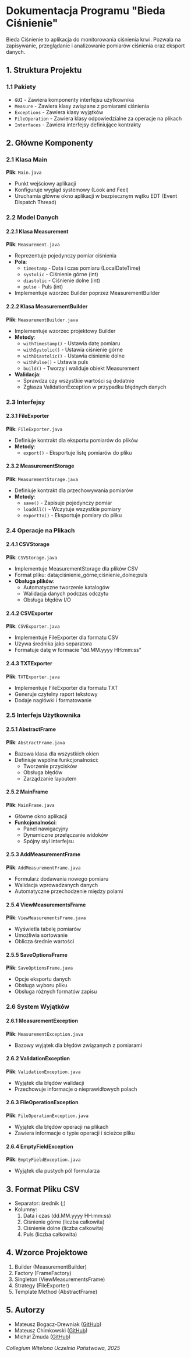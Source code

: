 # Dokumentacja Programu "Bieda Ciśnienie"

Bieda Ciśnienie to aplikacja do monitorowania ciśnienia krwi. Pozwala na zapisywanie, przeglądanie i analizowanie pomiarów ciśnienia oraz eksport danych.

## 1. Struktura Projektu

### 1.1 Pakiety
- `GUI` - Zawiera komponenty interfejsu użytkownika
- `Measure` - Zawiera klasy związane z pomiarami ciśnienia
- `Exceptions` - Zawiera klasy wyjątków
- `FileOperation` - Zawiera klasy odpowiedzialne za operacje na plikach
- `Interfaces` - Zawiera interfejsy definiujące kontrakty

## 2. Główne Komponenty

### 2.1 Klasa Main
**Plik**: `Main.java`
- Punkt wejściowy aplikacji
- Konfiguruje wygląd systemowy (Look and Feel)
- Uruchamia główne okno aplikacji w bezpiecznym wątku EDT (Event Dispatch Thread)

### 2.2 Model Danych

#### 2.2.1 Klasa Measurement
**Plik**: `Measurement.java`
- Reprezentuje pojedynczy pomiar ciśnienia
- **Pola**:
  - `timestamp` - Data i czas pomiaru (LocalDateTime)
  - `systolic` - Ciśnienie górne (int)
  - `diastolic` - Ciśnienie dolne (int)
  - `pulse` - Puls (int)
- Implementuje wzorzec Builder poprzez MeasurementBuilder

#### 2.2.2 Klasa MeasurementBuilder
**Plik**: `MeasurementBuilder.java`
- Implementuje wzorzec projektowy Builder
- **Metody**:
  - `withTimestamp()` - Ustawia datę pomiaru
  - `withSystolic()` - Ustawia ciśnienie górne
  - `withDiastolic()` - Ustawia ciśnienie dolne
  - `withPulse()` - Ustawia puls
  - `build()` - Tworzy i waliduje obiekt Measurement
- **Walidacja**:
  - Sprawdza czy wszystkie wartości są dodatnie
  - Zgłasza ValidationException w przypadku błędnych danych

### 2.3 Interfejsy

#### 2.3.1 FileExporter
**Plik**: `FileExporter.java`
- Definiuje kontrakt dla eksportu pomiarów do plików
- **Metody**:
  - `export()` - Eksportuje listę pomiarów do pliku

#### 2.3.2 MeasurementStorage
**Plik**: `MeasurementStorage.java`
- Definiuje kontrakt dla przechowywania pomiarów
- **Metody**:
  - `save()` - Zapisuje pojedynczy pomiar
  - `loadAll()` - Wczytuje wszystkie pomiary
  - `exportTo()` - Eksportuje pomiary do pliku

### 2.4 Operacje na Plikach

#### 2.4.1 CSVStorage
**Plik**: `CSVStorage.java`
- Implementuje MeasurementStorage dla plików CSV
- Format pliku: data;ciśnienie_górne;ciśnienie_dolne;puls
- **Obsługa plików**:
  - Automatyczne tworzenie katalogów
  - Walidacja danych podczas odczytu
  - Obsługa błędów I/O

#### 2.4.2 CSVExporter
**Plik**: `CSVExporter.java`
- Implementuje FileExporter dla formatu CSV
- Używa średnika jako separatora
- Formatuje datę w formacie "dd.MM.yyyy HH:mm:ss"

#### 2.4.3 TXTExporter
**Plik**: `TXTExporter.java`
- Implementuje FileExporter dla formatu TXT
- Generuje czytelny raport tekstowy
- Dodaje nagłówki i formatowanie

### 2.5 Interfejs Użytkownika

#### 2.5.1 AbstractFrame
**Plik**: `AbstractFrame.java`
- Bazowa klasa dla wszystkich okien
- Definiuje wspólne funkcjonalności:
  - Tworzenie przycisków
  - Obsługa błędów
  - Zarządzanie layoutem

#### 2.5.2 MainFrame
**Plik**: `MainFrame.java`
- Główne okno aplikacji
- **Funkcjonalności**:
  - Panel nawigacyjny
  - Dynamiczne przełączanie widoków
  - Spójny styl interfejsu

#### 2.5.3 AddMeasurementFrame
**Plik**: `AddMeasurementFrame.java`
- Formularz dodawania nowego pomiaru
- Walidacja wprowadzanych danych
- Automatyczne przechodzenie między polami

#### 2.5.4 ViewMeasurementsFrame
**Plik**: `ViewMeasurementsFrame.java`
- Wyświetla tabelę pomiarów
- Umożliwia sortowanie
- Oblicza średnie wartości

#### 2.5.5 SaveOptionsFrame
**Plik**: `SaveOptionsFrame.java`
- Opcje eksportu danych
- Obsługa wyboru pliku
- Obsługa różnych formatów zapisu

### 2.6 System Wyjątków

#### 2.6.1 MeasurementException
**Plik**: `MeasurementException.java`
- Bazowy wyjątek dla błędów związanych z pomiarami

#### 2.6.2 ValidationException
**Plik**: `ValidationException.java`
- Wyjątek dla błędów walidacji
- Przechowuje informacje o nieprawidłowych polach

#### 2.6.3 FileOperationException
**Plik**: `FileOperationException.java`
- Wyjątek dla błędów operacji na plikach
- Zawiera informacje o typie operacji i ścieżce pliku

#### 2.6.4 EmptyFieldException
**Plik**: `EmptyFieldException.java`
- Wyjątek dla pustych pól formularza

## 3. Format Pliku CSV
- Separator: średnik (;)
- Kolumny:
  1. Data i czas (dd.MM.yyyy HH:mm:ss)
  2. Ciśnienie górne (liczba całkowita)
  3. Ciśnienie dolne (liczba całkowita)
  4. Puls (liczba całkowita)

## 4. Wzorce Projektowe
1. Builder (MeasurementBuilder)
2. Factory (FrameFactory)
3. Singleton (ViewMeasurementsFrame)
4. Strategy (FileExporter)
5. Template Method (AbstractFrame)

## 5. Autorzy

- Mateusz Bogacz-Drewniak ([GitHub](https://github.com/mateusz-bogacz-collegiumwitelona))
- Mateusz Chimkowski ([GitHub](https://github.com/Chimek006))
- Michał Żmuda ([GitHub](https://github.com/Sigurvegarinn2000))

*Collegium Witelona Uczelnia Państwowa, 2025*
